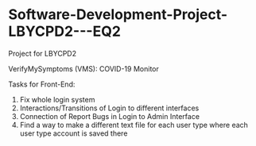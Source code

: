 # Software-Development-Project-LBYCPD2---EQ2
Project for LBYCPD2

VerifyMySymptoms (VMS): COVID-19 Monitor

Tasks for Front-End:
1. Fix whole login system
2. Interactions/Transitions of Login to different interfaces
3. Connection of Report Bugs in Login to Admin Interface
4. Find a way to make a different text file for each user type
   where each user type account is saved there
